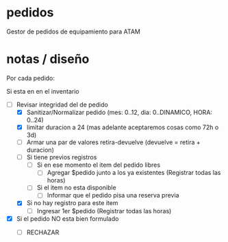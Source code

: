 # pedidos
Gestor de pedidos de equipamiento para ATAM

# notas / diseño
Por cada pedido:

Si esta en en el inventario 

* [ ] Revisar integridad del de pedido
    - [x] Sanitizar/Normalizar pedido (mes: 0..12, dia: 0..DINAMICO, HORA: 0..24)
    - [x] limitar duracion a 24 (mas adelante aceptaremos cosas como 72h o 3d)
    - [ ] Armar una par de valores retira-devuelve (devuelve = retira + duracion)
    - [ ] Si tiene previos registros 
        - [ ] Si en ese momento el item del pedido libres
            - [ ] Agregar $pedido junto a los ya existentes (Registrar todas las horas)
        - [ ] Si el item no esta disponible
            - [ ] Informar que el pedido pisa una reserva previa

    - [x] Si no hay registro para este item
        - [ ] Ingresar 1er $pedido (Registrar todas las horas)

* [x] Si el pedido NO esta bien formulado
    - [ ] RECHAZAR

